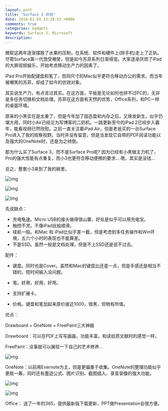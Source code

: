 ```yaml
---
layout: post
title: "Surface 3 评测"
date: 2016-01-01 13:28:52 +0800
comments: true
categories: Gadgets
keywords: Surface 3, Microsoft
description: 
---
```

微软这两年逐渐摆脱了水果的压制，在系统、软件和硬件上(除手机)走上了正轨。尽管Surface第一代饱受嘲笑，但是如今苏菲系列日渐得宠。大家逐渐厌烦了iPad的大屏视频娱乐，开始考虑移动生产力的因素了。

iPad Pro开始配键盘和笔了，但同尺寸的Mac似乎更符合移动办公的需求。而当年被嘲笑的苏菲，却成了如今的仿效对象。

其实说生产力，有点言过其实。在这方面，平板是无论如何也拼不过PC的，无非是多任务切换和文档处理。苏菲在这方面有天然的优势，Office系列，和PC一样的桌面环境。

原来的小黑实在是太重了，但是今年加了固态盘和内存之后，又焕发新生，似乎仍堪大用，同时小Air已经沦为写博客的二奶机。一路更新至今的iPad 2已经步入暮年，能看视频已然欣慰。之前一直关注着iPad Air，但是老爸买的一台Surface Pro进入了我的观察视野。当时并没有留意，但是当发现它自带的PDF阅读功能以及强大的OneNote时，还是为之倾倒。

<!-- more -->

那为什么买了Surface 3，而不是Surface Pro呢? 因为已经有小黑做主力机了，Pro的强大性能有点重复，而小3也更符合移动便携的要求... 嗯，其实是没钱...

总之，整套小3来到了我的碗里。

![img][img1]

![img][img2]

![img][img3]

先说缺点：

- 充电龟速。Micro USB的接头做得很山寨，好处是似乎可以用充电宝。
- 触控不灵。不像iPad丝般顺滑。
- 续航一般。和Mac 和 iPad比似乎差一截，但是考虑到多任务操作和Win环境，五六个小时的表现也不能算差。
- 不是SSD。虽然一般是文档处理，但是不上SSD还是说不过去。

配件：

- 键盘。同时也是Cover。虽然和Mac的键盘比还差一点，但是手感还是相当不错的，短时间输入没问题。

- 笔。好用，好用，好用。

- 支持扩展卡。

- 价格。键盘和笔加起来原价接近1000，很黑，但物有所值。

优点：

Drawboard + OneNote + FreePaint三大神器

Drawboard：可以在PDF上写写画画，功能丰富，和读纸质文献时的感觉一样。

FreePaint：没事就可以展现一下自己的艺术修养...

![img][img4]

OneNote：以前用Evernote为主，但是更偏重于收集。OneNote的整理功能似乎更胜一筹，同时还有墨迹公式、图片识别、截图插入、录音录像的强大功能。

![img][img5]

![img][img6]

Office： 送了一年的365，提供最新版下载更新，PPT做Presentation会很方便。

[img1]: http://7xj95q.com1.z0.glb.clouddn.com/surface-think.jpg?imageView2/2/w/400/h/300/q/85|watermark/2/text/TGF3cmVuY2UgU3Vu/font/YXJpYWw=/fontsize/200/fill/I0VGRUZFRg==/dissolve/56/gravity/SouthEast/dx/10/dy/10

[img2]: http://7xj95q.com1.z0.glb.clouddn.com/surface-mac.jpg?imageView2/2/w/400/h/300/q/85|watermark/2/text/TGF3cmVuY2UgU3Vu/font/YXJpYWw=/fontsize/200/fill/I0VGRUZFRg==/dissolve/56/gravity/SouthEast/dx/10/dy/10

[img3]: http://7xj95q.com1.z0.glb.clouddn.com/surface-side.jpg?imageView2/2/w/300/h/400/q/85|watermark/2/text/TGF3cmVuY2UgU3Vu/font/YXJpYWw=/fontsize/200/fill/I0VGRUZFRg==/dissolve/56/gravity/SouthEast/dx/10/dy/10

[img4]: http://7xj95q.com1.z0.glb.clouddn.com/surface-paint.jpg?imageView2/2/w/300/h/400/q/85|watermark/2/text/TGF3cmVuY2UgU3Vu/font/YXJpYWw=/fontsize/200/fill/I0VGRUZFRg==/dissolve/56/gravity/SouthEast/dx/10/dy/10

[img5]: http://7xj95q.com1.z0.glb.clouddn.com/surface-formula.jpg?imageView2/2/w/400/h/300/q/85|watermark/2/text/TGF3cmVuY2UgU3Vu/font/YXJpYWw=/fontsize/200/fill/I0VGRUZFRg==/dissolve/56/gravity/SouthEast/dx/10/dy/10

[img6]: http://7xj95q.com1.z0.glb.clouddn.com/surface-ppt.jpg?imageView2/2/w/400/h/300/q/85|watermark/2/text/TGF3cmVuY2UgU3Vu/font/YXJpYWw=/fontsize/200/fill/I0VGRUZFRg==/dissolve/56/gravity/SouthEast/dx/10/dy/10